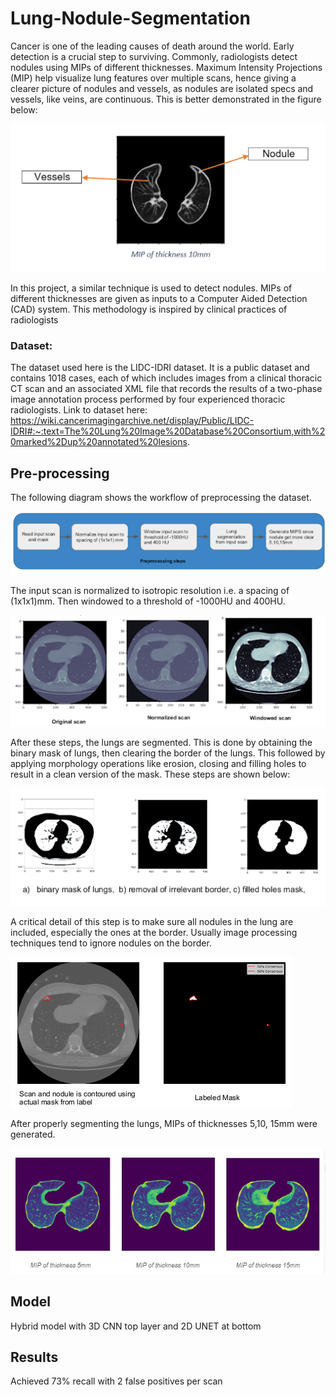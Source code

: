 # Lung-Nodule-Segmentation
Cancer is one of the leading causes of death around the world. Early detection is a crucial step to surviving. Commonly, radiologists detect nodules using MIPs of different thicknesses. Maximum Intensity Projections (MIP) help visualize lung features over multiple scans, hence giving a clearer picture of nodules and vessels, as nodules are isolated specs and vessels, like veins, are continuous. This is better demonstrated in the figure below:

![output](https://github.com/amalmsaleem/Lung-Nodule-Segmentation/blob/main/Images/image1.png)

In this project, a similar technique is used to detect nodules. MIPs of different thicknesses are given as inputs to a Computer Aided Detection (CAD) system. This methodology is inspired by clinical practices of radiologists

### Dataset: <br />
The dataset used here is the LIDC-IDRI dataset. It is a public dataset and contains 1018 cases, each of which includes images from a clinical thoracic CT scan and an associated XML file that records the results of a two-phase image annotation process performed by four experienced thoracic radiologists.
Link to dataset here: https://wiki.cancerimagingarchive.net/display/Public/LIDC-IDRI#:~:text=The%20Lung%20Image%20Database%20Consortium,with%20marked%2Dup%20annotated%20lesions.

## Pre-processing
The following diagram shows the workflow of preprocessing the dataset.

![output](https://github.com/amalmsaleem/Lung-Nodule-Segmentation/blob/main/Images/image2.png)

The input scan is normalized to isotropic resolution i.e. a spacing of (1x1x1)mm. Then windowed to a threshold of -1000HU and 400HU.

![output](https://github.com/amalmsaleem/Lung-Nodule-Segmentation/blob/main/Images/image3.png)

After these steps, the lungs are segmented. This is done by obtaining the binary mask of lungs, then clearing the border of the lungs. This followed by applying morphology operations like erosion, closing and filling holes to result in a clean version of the mask. These steps are shown below:

![output](https://github.com/amalmsaleem/Lung-Nodule-Segmentation/blob/main/Images/image4.png)

A critical detail of this step is to make sure all nodules in the lung are included, especially the ones at the border. Usually image processing techniques tend to ignore nodules on the border.

![output](https://github.com/amalmsaleem/Lung-Nodule-Segmentation/blob/main/Images/image5.png)

After properly segmenting the lungs, MIPs of thicknesses 5,10, 15mm were generated.

![output](https://github.com/amalmsaleem/Lung-Nodule-Segmentation/blob/main/Images/image6.PNG)


## Model
Hybrid model with 3D CNN top layer and 2D UNET at bottom

## Results
Achieved 73% recall with 2 false positives per scan
